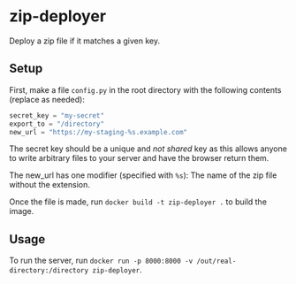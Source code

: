 # zip-deployer
Deploy a zip file if it matches a given key.

## Setup

First, make a file `config.py` in the root directory with the following contents (replace as needed):

```python
secret_key = "my-secret"
export_to = "/directory"
new_url = "https://my-staging-%s.example.com"
```

The secret key should be a unique and _not shared_ key as this allows anyone to write arbitrary files to your server and have the browser return them.

The new_url has one modifier (specified with `%s`): The name of the zip file without the extension.

Once the file is made, run `docker build -t zip-deployer .` to build the image.

## Usage

To run the server, run `docker run -p 8000:8000 -v /out/real-directory:/directory zip-deployer`.

